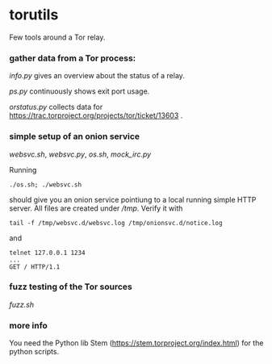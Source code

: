 # torutils
Few tools around a Tor relay.

### gather data from a Tor process:

*info.py* gives an overview about the status of a relay.

*ps.py* continuously shows exit port usage.

*orstatus.py* collects data for https://trac.torproject.org/projects/tor/ticket/13603 .

### simple setup of an onion service

*websvc.sh*, *websvc.py*, *os.sh*, *mock_irc.py*

Running

    ./os.sh; ./websvc.sh

should give you an onion service pointiung to a local running simple HTTP server.
All files are created under */tmp*.
Verify it with

    tail -f /tmp/websvc.d/websvc.log /tmp/onionsvc.d/notice.log

and

    telnet 127.0.0.1 1234
    ...
    GET / HTTP/1.1

### fuzz testing of the Tor sources

*fuzz.sh*

### more info
You need the Python lib Stem (https://stem.torproject.org/index.html) for the python scripts.

